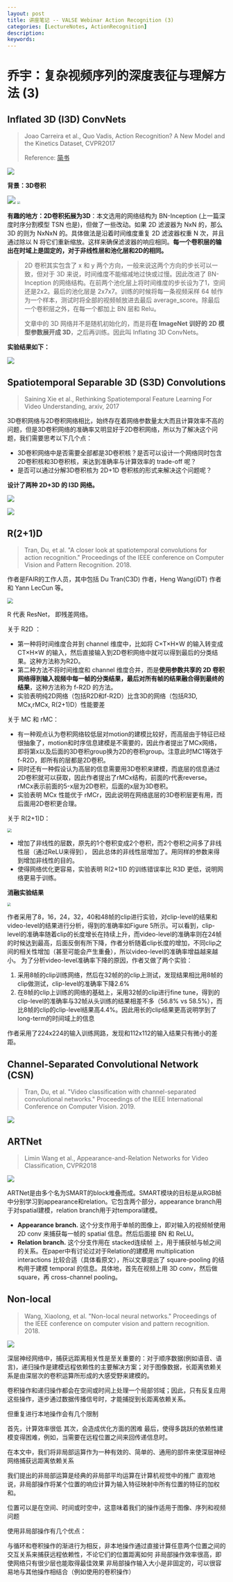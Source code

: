 ```yaml
---
layout: post
title: 讲座笔记 -- VALSE Webinar Action Recognition (3)
categories: [LectureNotes, ActionRecognition]
description: 
keywords: 
---
```


# 乔宇：复杂视频序列的深度表征与理解方法 (3)

## Inflated 3D (I3D) ConvNets

> Joao Carreira et al., Quo Vadis, Action Recognition? A New Model and the Kinetics Dataset, CVPR2017
>
> Reference: [简书](https://www.jianshu.com/p/f02baee5e7fb )

<img src="https://pic4.zhimg.com/80/v2-dc5297034846dda63c66e4cba7e37543_720w.jpg"  />

**背景：3D卷积**

<img src="https://upload-images.jianshu.io/upload_images/12412176-0017e5363ef3a4d9.png?imageMogr2/auto-orient/strip|imageView2/2/w/554/format/webp" style="zoom:120%;" />

<img src="https://pic3.zhimg.com/v2-86e2bd970d07f9d6e1d921b248e45a3a_b.webp" style="zoom:40%;" />

**有趣的地方：2D卷积拓展为3D**：本文选用的网络结构为 BN-Inception (上一篇深度时序分割模型 TSN 也是)，但做了一些改动。如果 2D 滤波器为 NxN 的，那么 3D 的则为 NxNxN 的。具体做法是沿着时间维度重复 2D 滤波器权重 N 次，并且通过除以 N 将它们重新缩放。这样来确保滤波器的响应相同。**每一个卷积层的输出在时域上是固定的，对于非线性层和池化层和2D的相同。**

> 2D 卷积其实包含了 x 和 y 两个方向，一般来说这两个方向的步长可以一致，但对于 3D 来说，时间维度不能缩减地过快或过慢。因此改进了 BN-Inception 的网络结构。在前两个池化层上将时间维度的步长设为了1，空间还是2x2。最后的池化层是 2x7x7。训练的时候将每一条视频采样 64 帧作为一个样本，测试时将全部的视频帧放进去最后 average_score。除最后一个卷积层之外，在每一个都加上 BN 层和 Relu。
>
> 文章中的 3D 网络并不是随机初始化的，而是将**在 ImageNet 训好的 2D 模型参数展开成 3D**，之后再训练。因此叫 Inflating 3D ConvNets。

**实验结果如下：**

![](https://pic4.zhimg.com/80/v2-7b36ff93c321b3d9f35e59512467e973_720w.jpg)

## Spatiotemporal Separable 3D (S3D) Convolutions

> Saining Xie et al., Rethinking Spatiotemporal Feature Learning For Video Understanding, arxiv, 2017

3D卷积网络与2D卷积网络相比，始终存在着网络参数量太大而且计算效率不高的问题，但是3D卷积网络的准确率又明显好于2D卷积网络，所以为了解决这个问题，我们需要思考以下几个点：

- 3D卷积网络中是否需要全部都是3D卷积核？是否可以设计一个网络同时包含 2D卷积核和3D卷积核，来达到准确率与计算效率的 trade-off 呢？
- 是否可以通过分解3D卷积核为 2D+1D 卷积核的形式来解决这个问题呢？

**设计了两种 2D+3D 的 I3D 网络。**

![](https://img-blog.csdnimg.cn/20181224200235280.png?x-oss-process=image/watermark,type_ZmFuZ3poZW5naGVpdGk,shadow_10,text_aHR0cHM6Ly9ibG9nLmNzZG4ubmV0L3p6bXNodWFp,size_16,color_FFFFFF,t_70)

![](/images/VALSE/actionRecognization15.png)

## R(2+1)D

> Tran, Du, et al. "A closer look at spatiotemporal convolutions for action recognition." Proceedings of the IEEE conference on Computer Vision and Pattern Recognition. 2018.

作者是FAIR的工作人员，其中包括 Du Tran(C3D) 作者，Heng Wang(iDT) 作者和 Yann LecCun 等。

<img src="https://pic3.zhimg.com/80/v2-9d4e68ea46b17754fa70cf13c03be526_720w.jpg" style="zoom:80%;" />

R 代表 ResNet， 即残差网络。

关于 R2D ：

- 第一种将时间维度合并到 channel 维度中，比如将 C×T×H×W 的输入转变成 CT×H×W 的输入，然后直接输入到2D卷积网络中就可以得到最后的分类结果。这种方法称为R2D。
- 第二种方法不将时间维度和 channel 维度合并，而是**使用参数共享的 2D 卷积网络得到输入视频中每一帧的分类结果，最后对所有帧的结果融合得到最终的结果**，这种方法称为 f-R2D 的方法。
- 实验表明纯2D网络（包括R2D和f-R2D）比含3D的网络（包括R3D, MCx,rMCx, R(2+1)D）性能要差

关于 MC 和 rMC：

- 有一种观点认为卷积网络较低层对motion的建模比较好，而高层由于特征已经很抽象了，motion和时序信息建模是不需要的，因此作者提出了MCx网络，即将第x以及后面的3D卷积group换为2D的卷积group。注意此时MC1等效于f-R2D，即所有的层都是2D卷积。
- 同时还有一种假设认为高层的信息需要用3D卷积来建模，而底层的信息通过2D卷积就可以获取，因此作者提出了rMCx结构，前面的r代表reverse。rMCx表示前面的5-x层为2D卷积，后面的x层为3D卷积。
- 实验表明 MCx 性能优于 rMCr，因此说明在网络底层的3D卷积层更有用，而后面用2D卷积更合理。

关于 R(2+1)D：

<img src="https://pic1.zhimg.com/80/v2-97ca15743a303e8b2c51c99aec99d1d4_720w.jpg" style="zoom:60%;" />

- 增加了非线性的层数，原先的1个卷积变成2个卷积，而2个卷积之间多了非线性层（通过ReLU来得到）， 因此总体的非线性层增加了。用同样的参数来得到增加非线性的目的。
- 使得网络优化更容易，实验表明 R(2+1)D 的训练错误率比 R3D 更低，说明网络更易于训练。

**消融实验结果**

<img src="https://pic4.zhimg.com/80/v2-71b59cd73a7e94af9a7b761c1661280f_720w.jpg" style="zoom: 50%;" />

作者采用了8，16，24，32，40和48帧的clip进行实验，对clip-level的结果和video-level的结果进行分析，得到的准确率如Figure 5所示。可以看到，clip-level的准确率随着clip的长度增长在持续上升，而video-level的准确率则在24帧的时候达到最高，后面反倒有所下降，作者分析随着clip长度的增加，不同clip之间的相关性增加（甚至可能会产生重叠），所以video-level的准确率增益越来越小。 为了分析video-level准确率下降的原因，作者又做了两个实验：

1. 采用8帧的clip训练网络，然后在32帧的的clip上测试，发现结果相比用8帧的clip做测试，clip-level的准确率下降2.6%
2. 在8帧的clip上训练的网络的基础上，采用32帧的clip进行fine tune，得到的clip-level的准确率与32帧从头训练的结果相差不多（56.8% vs 58.5%），而比8帧的clip的clip-level结果高4.4%。因此用长的clip结果更高说明学到了long-term的时间域上的信息

 作者采用了224x224的输入训练网路，发现和112x112的输入结果只有微小的差距。 

## Channel-Separated Convolutional Network (CSN)

> Tran, Du, et al. "Video classification with channel-separated convolutional networks." Proceedings of the IEEE International Conference on Computer Vision. 2019.

![](/images/VALSE/actionRecognization16.png)

## ARTNet

> Limin Wang et al., Appearance-and-Relation Networks for Video Classification, CVPR2018

![](/images/VALSE/actionRecognization17.png)

ARTNet是由多个名为SMART的block堆叠而成。SMART模块的目标是从RGB帧中分别学习到appearance和relation。它包含两个部分，appearance branch用于对spatial建模，relation branch用于对temporal建模。

- **Appearance branch.** 这个分支作用于单帧的图像上，即对输入的视频帧使用 2D conv 来捕获每一帧的 spatial 信息。然后后面接 BN 和 ReLU。
- **Relation branch.** 这个分支作用在 stacked连续帧 上，用于捕获帧与帧之间的关系。在paper中有讨论过对于Relation的建模用 multiplication interactions 比较合适（具体看原文），所以文章提出了 square-pooling 的结构用于建模 temporal 的信息。具体地，首先在视频上用 3D conv，然后做 square，再 cross-channel pooling。 

## Non-local

> Wang, Xiaolong, et al. "Non-local neural networks." Proceedings of the IEEE conference on computer vision and pattern recognition. 2018.

![](/images/VALSE/actionRecognization18.png)

深层神经网络中，捕获远距离相关性是至关重要的：对于顺序数据(例如语音、语言)，递归操作是建模远程依赖性的主要解决方案；对于图像数据，长距离依赖关系是由深层次的卷积运算所形成的大感受野来建模的。

卷积操作和递归操作都会在空间或时间上处理一个局部邻域；因此，只有反复应用这些操作，逐步通过数据传播信号时，才能捕捉到长距离依赖关系。



但重复进行本地操作会有几个限制

首先，计算效率很低
其次，会造成优化方面的困难
最后，使得多跳跃的依赖性建模变得困难，例如，当需要在远程位置之间来回传递信息时。


在本文中，我们将非局部运算作为一种有效的、简单的、通用的部件来使深层神经网络捕获远距离依赖关系

我们提出的非局部运算是经典的非局部平均运算在计算机视觉中的推广
直观地说，非局部操作将某个位置的响应计算为输入特征映射中所有位置的特征的加权和。

位置可以是在空间、时间或时空中，这意味着我们的操作适用于图像、序列和视频问题

使用非局部操作有几个优点：

与循环和卷积操作的渐进行为相反，非本地操作通过直接计算任意两个位置之间的交互关系来捕获远程依赖性，不论它们的位置距离如何
非局部操作效率很高，即使网络只有很少层也能取得最佳效果
非局部操作输入大小是非固定的，可以很容易地与其他操作相结合（例如使用的卷积操作）